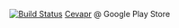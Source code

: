 [![Build Status](https://travis-ci.org/ameer1234567890/Cevapr.svg?branch=master)](https://travis-ci.org/ameer1234567890/Cevapr)
[Cevapr](https://play.google.com/store/apps/details?id=io.ameer.cevapr) @ Google Play Store
